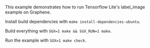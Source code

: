 This example demonstrates how to run Tensorflow Lite's label_image example on Graphene.

Install build dependencies with `make install-dependencies-ubuntu`.

Build everything with `SGX=1 make && SGX_RUN=1 make`.

Run the example with `SGX=1 make check`.
